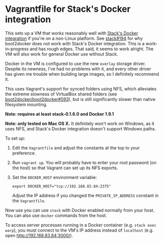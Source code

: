 Vagrantfile for Stack's Docker integration
==========================================

This sets up a VM that works reasonably well with
[Stack's Docker integration](https://github.com/commercialhaskell/stack/blob/release/doc/docker_integration.md)
if you're on a non-Linux platform. See
[stack#194](https://github.com/commercialhaskell/stack/issues/194) for why
boot2docker does not work with Stack's Docker integration. This is a
work-in-progress and has rough edges. That said, it seems to work alright. The
VM will also work for general Docker use without Stack.

Docker in the VM is configured to use the new `overlay` storage driver. Despite
its newness, I've had no problems with it, and every other driver has given me
trouble when building large images, so I definitely recommend it.

This uses Vagrant's support for synced folders using NFS, which alleviates
the extreme slowness of VirtualBox shared folders (see
[boot2docker/boot2docker#593](https://github.com/boot2docker/boot2docker/issues/593)),
but is still significantly slower than native filesystem mounting.

**Note: requires at least stack-0.1.6.0 and Docker 1.9.1**

**Note: only tested on Mac OS X.** It definitely won't work on Windows, as it uses
NFS, and Stack's Docker integration doesn't support Windows paths.

To set up:

 1. Edit the `Vagrantfile` and adjust the constants at the top to your preference.

 2. Run `vagrant up`. You will probably have to enter your root password (on the
    host) so that Vagrant can set up its NFS exports.

 3. Set the `DOCKER_HOST` environment variable:

        export DOCKER_HOST="tcp://192.168.83.84:2375"

    Adjust the IP address if you changed the `PRIVATE_IP_ADDRESS` constant in
    the `Vagrantfile`.

Now use you can use `stack` with Docker enabled normally from your host. You can
also use `docker` commands from the host.

To access server processes running in a Docker container (e.g. `stack exec warp`),
you must connect to the VM's IP address instead of `localhost` (e.g. open
<http://192.168.83.84:3000/>).
